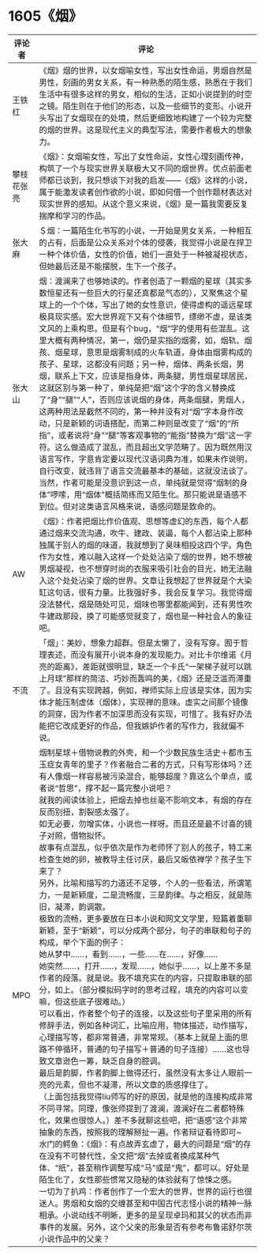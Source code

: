 # 1605《烟》

评论者 | 评论 |
|---|---|
王铁红|《烟》烟的世界，以女烟喻女性，写出女性命运，男烟自然是男性，刻画的男女关系，有一种熟悉的陌生感，熟悉在于我们生活中有很多这样的男女，相似的生活，正如小说提到的时空之镜。陌生则在于他们的形态，以及一些细节的变形。小说开头写出了女烟现在的处境，然后更细致地构建了一个较为完整的烟的世界。这是现代主义的典型写法，需要作者极大的想象力。
攀枝花张亮|《烟》：女烟喻女性，写出了女性命运，女性心理刻画传神，构筑了一个与现实世界关联极大又不同的烟世界。优点前面老师都已谈到，我只想谈下对我的启发——《烟》这样的小说，属于能激发读者创作欲的小说，即如何借一个创作题材表达对现实世界的感知。从这个意义来说，《烟》是一篇我需要反复揣摩和学习的作品。
张大麻|＄烟：一篇陌生化书写的小说，一开始是男女关系，一种相互的占有，后面是公众关系对个体的侵袭，我觉得小说是在捍卫一种个体价值，女性的价值，她们一直处于一种被凝视状态，但她最后还是不能摆脱，生下一个孩子。
张大山|烟：渡澜来了也够她读的。作者创造了一颗烟的星球（其实多数恒星还有一些巨大的行星还真都是气态的），又聚焦这个星球上的一个个体，写出了她的女性意识，使得虚构的遥远星球极具现实感。宏大世界观下又有个体细节，缥缈不虚，是该类文风的上乘构思。但是有个bug，“烟”字的使用有些混乱。这里大概有两种情况，第一，烟仍是实指的烟雾，如，烟轨、烟孩、烟星球，意思是烟雾制成的火车轨道，身体由烟雾构成的孩子、星球，这都没有问题；另一种，烟体、两条长烟，男烟，联系上下文，应该是指身体，两条腿，男性烟星球居民，这就区别与第一种了，单纯是把“烟”这个字的含义替换成了“身”“腿”“人”，否则应该说烟的身体，两条烟腿，男烟人，这两种用法是截然不同的，第一种并没有对“烟”字本身作改动，只是新颖的词语搭配，而第二种则是改变了“烟”的“所指”，或者说将“身”“腿”等客观事物的“能指”替换为“烟”这一字符。这么做造成了混乱，而且超出文学范畴了。因为既然用汉语言写作，字意肯定要以现代汉语词典为准，如果未作说明，自行改变，就违背了语言交流最基本的基础，这就没法谈了。当然，作者可能是没意识到这一点，单纯就是觉得“烟制的身体”啰嗦，用“烟体”概括简练而又陌生化。那只能说是语感不到位。但对这类语言风格来说，语感问题是致命的。
AW|《烟》：作者把烟比作价值观、思想等虚幻的东西，每个人都通过烟来交流沟通，吹牛、建政、装逼，每个人都沾染上那种独属于别人的烟的味道，我就想到了臭味相投这四个字。角色作为女性，难以融入这样一个处处沾染了烟的世界，她不想被男烟凝视，也不想穿时尚的衣服来吸引社会的目光，她无法融入这个处处沾染了烟的世界。文章让我想起了世界就是个大染缸这句话，很有力量。比我强好多，我会反复学习。我觉得烟没法替代，烟是随处可见，烟味也哪里都能闻到，还有男性吹牛建政那段，换了可能感觉就变了，烟也是一种社会人的象征吧。
不流|「烟」：美妙，想象力超群。但是太懒了，没有写穿。囿于哲理表述，而没有展开小说本身的发现能力。对比卡尔维诺《月亮的距离》，差距就很明显，缺乏一个卡氏“一架梯子就可以跳上月球”那样的简洁、巧妙而轰鸣的美，《烟》还是泛滥而滞重了。且没有实现跨越，例如，禅师实际上应该是实体，因为实体才能压制虚体（烟体），实现禅的意味。虚实之间那个镜像的洞穿，因为作者不加深思而没有实现，可惜了。我有好办法能把它改成更好的作品，但我嫉妒作者的写作力，我就偏不说。
MPO|烟制星球＋借物说教的外壳，和一个少数民族生活史＋都市玉玉症女青年的里子？作者融合二者的方式，只有写形体吗？还有人像烟一样容易被污染混合，能够超度？靠这么个单点，或者说“哲思”，撑不起一篇完整小说吧？<br/>就我的阅读体验上，把烟去掉也丝毫不影响文本，有烟的存在反而别扭，割裂感太强了。<br/>如无必要，勿增实体，小说也一样呀。而且还是最不讨喜的镜子对照，借物拟怀。<br/>故事有点混乱，似乎依次是作为老师怀了别人的孩子，特工来检查生她的卵，被教导主任讨厌，最后又皈依禅学？孩子生下来了？<br/>另外，比喻和描写的力道还不足够，个人的一些看法，所谓笔力，一是新颖度，二是流畅度，三是韵律。与之相反，就是陈旧，凝滞，韵调散。<br/>极致的流畅，更多要放在日本小说和网文文学里，短篇着重聊新颖，至于“新颖”，可以分成两个部分，句子的串联和句子的构成，举个下面的例子：<br/>她从梦中……，看到……，一些……在……，好像……<br/>她突然……，打开……，发现……，她似乎……，以上差不多是作者的段落。就是说。我不填充实在的内容，只提取串联的部分，如上。（部分模拟码字时的思考过程，填充的内容可以变嘛，但这些底子很难动。）<br/>可以看出，作者整个句子的连接，以及这些句子里采用的所有修辞手法，例如各种词汇，比喻应用，物体描述，动作描写，心理描写等，都非常普通，非常常规。（基本上就是上面的思路不停循环，普通的句子描写＋普通的句子连接）……这也导致文章逊色一筹，缺乏自身的腔调。<br/>最后是韵脚，作者韵脚上做得还行，虽然没有太多让人眼前一亮的元素，但也不凝滞，所以文章的质感撑住了。<br/>（上面包括我觉得liu师写的好的原因，就是他的连接构成非常不同寻常。同理，像张师提到了渡澜，渡澜好在二者都特殊化，效果也很惊人。）差不多就聊这些吧，把“语感”这个非常抽象的东西，按照我的理解掰扯一遍。作者辩证看待即可~<br/>水门的鳄鱼：《烟》：有点故弄玄虚了，最大的问题是“烟”的存在没有不可替代性，全文把“烟”去掉或者换成某种气体、“纸”，甚至稍作调整写成“马”或是“鬼”，都可以。好处是陌生化了，女性那些惯常又隐秘的体验就有了惊悚之感。<br/>一切为了扒鸡：作者创作了一个宏大的世界，世界的运行也很迷人。男烟和女烟的交缠甚至和中国古代志怪小说的精神一脉相承。小说动线不明晰，更多的是呈现卓玛和其父的状态而非事件的发展。另外，这个父亲的形象是否有参考布鲁诺舒尔茨小说作品中的父亲？